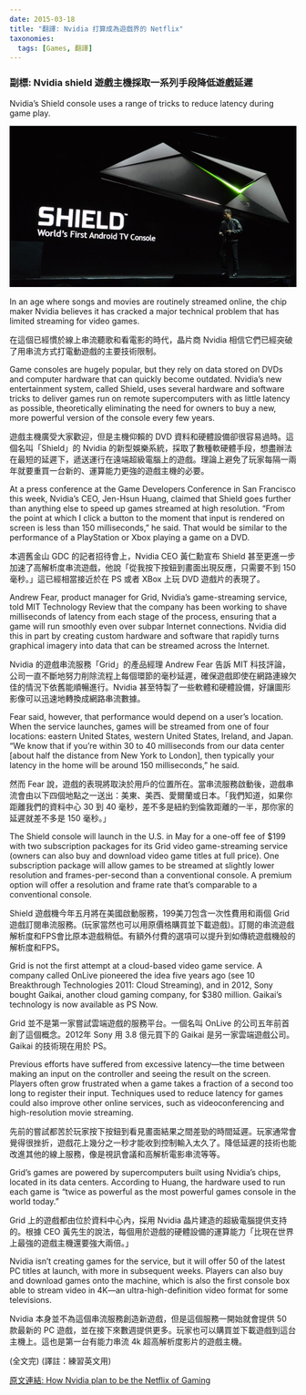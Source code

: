 ```yaml
---
date: 2015-03-18
title: "翻譯: Nvidia 打算成為遊戲界的 Netflix"
taxonomies:
  tags: [Games, 翻譯]
---
```


### 副標: Nvidia shield 遊戲主機採取一系列手段降低遊戲延遲

Nvidia’s Shield console uses a range of tricks to reduce latency during game play.

![Shield-Console](/img/nvidia-shield.jpg)

In an age where songs and movies are routinely streamed online, the chip maker Nvidia believes it has cracked a major technical problem that has limited streaming for video games.

在這個已經慣於線上串流聽歌和看電影的時代，晶片商 Nvidia 相信它們已經突破了用串流方式打電動遊戲的主要技術限制。

Game consoles are hugely popular, but they rely on data stored on DVDs and computer hardware that can quickly become outdated. Nvidia’s new entertainment system, called Shield, uses several hardware and software tricks to deliver games run on remote supercomputers with as little latency as possible, theoretically eliminating the need for owners to buy a new, more powerful version of the console every few years.

遊戲主機廣受大家歡迎，但是主機仰賴的 DVD 資料和硬體設備卻很容易過時。這個名叫「Shield」的 Nvidia 的新型娛樂系統，採取了數種軟硬體手段，想盡辦法在最短的延遲下，遞送運行在遠端超級電腦上的遊戲。理論上避免了玩家每隔一兩年就要重買一台新的、運算能力更強的遊戲主機的必要。

At a press conference at the Game Developers Conference in San Francisco this week, Nvidia’s CEO, Jen-Hsun Huang, claimed that Shield goes further than anything else to speed up games streamed at high resolution. “From the point at which I click a button to the moment that input is rendered on screen is less than 150 milliseconds,” he said. That would be similar to the performance of a PlayStation or Xbox playing a game on a DVD.

本週舊金山 GDC 的記者招待會上，Nvidia CEO 黃仁勳宣布 Shield 甚至更進一步加速了高解析度串流遊戲，他說「從我按下按鈕到畫面出現反應，只需要不到 150 毫秒。」這已經相當接近於在 PS 或者 XBox 上玩 DVD 遊戲片的表現了。

Andrew Fear, product manager for Grid, Nvidia’s game-streaming service, told MIT Technology Review that the company has been working to shave milliseconds of latency from each stage of the process, ensuring that a game will run smoothly even over subpar Internet connections. Nvidia did this in part by creating custom hardware and software that rapidly turns graphical imagery into data that can be streamed across the Internet.

Nvidia 的遊戲串流服務「Grid」的產品經理 Andrew Fear 告訴 MIT 科技評論，公司一直不斷地努力削除流程上每個環節的毫秒延遲，確保遊戲即使在網路連線欠佳的情況下依舊能順暢進行。Nvidia 甚至特製了一些軟體和硬體設備，好讓圖形影像可以迅速地轉換成網路串流數據。

Fear said, however, that performance would depend on a user’s location. When the service launches, games will be streamed from one of four locations: eastern United States, western United States, Ireland, and Japan. “We know that if you’re within 30 to 40 milliseconds from our data center [about half the distance from New York to London], then typically your latency in the home will be around 150 milliseconds,” he said.

然而 Fear 說，遊戲的表現將取決於用戶的位置所在。當串流服務啟動後，遊戲串流會由以下四個地點之一送出：美東、美西、愛爾蘭或日本。「我們知道，如果你距離我們的資料中心 30 到 40 毫秒，差不多是紐約到倫敦距離的一半，那你家的延遲就差不多是 150 毫秒。」

The Shield console will launch in the U.S. in May for a one-off fee of $199 with two subscription packages for its Grid video game-streaming service (owners can also buy and download video game titles at full price). One subscription package will allow games to be streamed at slightly lower resolution and frames-per-second than a conventional console. A premium option will offer a resolution and frame rate that’s comparable to a conventional console.

Shield 遊戲機今年五月將在美國啟動服務，199美刀包含一次性費用和兩個 Grid 遊戲訂閱串流服務。(玩家當然也可以用原價格購買並下載遊戲)。訂閱的串流遊戲解析度和FPS會比原本遊戲稍低。有額外付費的選項可以提升到如傳統遊戲機般的解析度和FPS。

Grid is not the first attempt at a cloud-based video game service. A company called OnLive pioneered the idea five years ago (see 10 Breakthrough Technologies 2011: Cloud Streaming), and in 2012, Sony bought Gaikai, another cloud gaming company, for $380 million. Gaikai’s technology is now available as PS Now.

Grid 並不是第一家嘗試雲端遊戲的服務平台。一個名叫 OnLive 的公司五年前首創了這個概念。2012年 Sony 用 3.8 億元買下的 Gaikai 是另一家雲端遊戲公司。Gaikai 的技術現在用於 PS。

Previous efforts have suffered from excessive latency—the time between making an input on the controller and seeing the result on the screen. Players often grow frustrated when a game takes a fraction of a second too long to register their input. Techniques used to reduce latency for games could also improve other online services, such as videoconferencing and high-resolution movie streaming.

先前的嘗試都苦於玩家按下按鈕到看見畫面結果之間差勁的時間延遲。玩家通常會覺得很挫折，遊戲花上幾分之一秒才能收到控制輸入太久了。降低延遲的技術也能改進其他的線上服務，像是視訊會議和高解析電影串流等等。

Grid’s games are powered by supercomputers built using Nvidia’s chips, located in its data centers. According to Huang, the hardware used to run each game is “twice as powerful as the most powerful games console in the world today.”

Grid 上的遊戲都由位於資料中心內，採用 Nvidia 晶片建造的超級電腦提供支持的。根據 CEO 黃先生的說法，每個用於遊戲的硬體設備的運算能力「比現在世界上最強的遊戲主機還要強大兩倍。」

Nvidia isn’t creating games for the service, but it will offer 50 of the latest PC titles at launch, with more in subsequent weeks. Players can also buy and download games onto the machine, which is also the first console box able to stream video in 4K—an ultra-high-definition video format for some televisions. 

Nvidia 本身並不為這個串流服務創造新遊戲，但是這個服務一開始就會提供 50 款最新的 PC 遊戲，並在接下來數週提供更多。玩家也可以購買並下載遊戲到這台主機上。這也是第一台有能力串流 4k 超高解析度影片的遊戲主機。

(全文完)
(譯註：練習英文用)

[原文連結: How Nvidia plan to be the Netflix of Gaming](http://www.technologyreview.com/news/535676/how-nvidia-plans-to-be-the-netflix-of-gaming/)